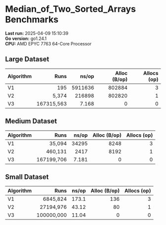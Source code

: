 # Median_of_Two_Sorted_Arrays Benchmarks

**Last run:** 2025-04-09 15:10:39  
**Go version:** go1.24.1  
**CPU:** AMD EPYC 7763 64-Core Processor

## Large Dataset
| Algorithm | Runs | ns/op | Alloc (B/op) | Allocs (op) |
|-----------|-----:|------:|-------------:|------------:|
| V1 | 195 | 5911636 | 802884 | 3 |
| V2 | 5,374 | 216898 | 802820 | 1 |
| V3 | 167315,563 | 7.168 | 0 | 0 |

## Medium Dataset
| Algorithm | Runs | ns/op | Alloc (B/op) | Allocs (op) |
|-----------|-----:|------:|-------------:|------------:|
| V1 | 35,094 | 34295 | 8248 | 3 |
| V2 | 460,131 | 2417 | 8192 | 1 |
| V3 | 167199,706 | 7.181 | 0 | 0 |

## Small Dataset
| Algorithm | Runs | ns/op | Alloc (B/op) | Allocs (op) |
|-----------|-----:|------:|-------------:|------------:|
| V1 | 6845,824 | 173.1 | 136 | 3 |
| V2 | 27194,976 | 43.12 | 80 | 1 |
| V3 | 100000,000 | 11.04 | 0 | 0 |

